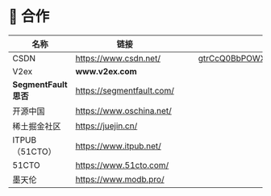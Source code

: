 # 🤝 合作



<table><thead><tr><th width="201">名称</th><th width="238">链接</th><th></th><th></th><th data-hidden data-type="files"></th></tr></thead><tbody><tr><td>CSDN</td><td><a href="https://www.csdn.net/">https://www.csdn.net/</a></td><td></td><td></td><td><a href="../../.gitbook/assets/gtrCcQ0BbPOWXj2rmTCBWl7OMH0tfwvHro0wGJu2.webp">gtrCcQ0BbPOWXj2rmTCBWl7OMH0tfwvHro0wGJu2.webp</a></td></tr><tr><td>V2ex</td><td><strong>www.v2ex.com</strong></td><td></td><td></td><td></td></tr><tr><td><strong>SegmentFault 思否</strong></td><td><a href="https://segmentfault.com/">https://segmentfault.com/</a></td><td></td><td></td><td></td></tr><tr><td>开源中国</td><td><a href="https://www.oschina.net/">https://www.oschina.net/</a></td><td></td><td></td><td></td></tr><tr><td>稀土掘金社区</td><td><a href="https://juejin.cn/">https://juejin.cn/</a></td><td></td><td></td><td></td></tr><tr><td>ITPUB（51CTO）</td><td><a href="https://www.itpub.net/">https://www.itpub.net/</a></td><td></td><td></td><td></td></tr><tr><td>51CTO</td><td><a href="https://www.51cto.com/">https://www.51cto.com/</a></td><td></td><td></td><td></td></tr><tr><td>墨天伦</td><td><a href="https://www.modb.pro/">https://www.modb.pro/</a></td><td></td><td></td><td></td></tr></tbody></table>
